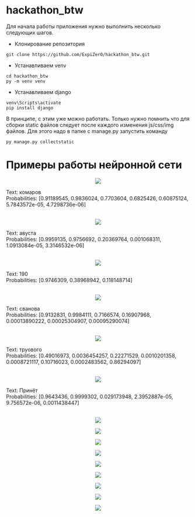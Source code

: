 # hackathon_btw
Для начала работы приложения нужно выполнить несколько следующих шагов.
- Клонирование репозитория
```
git clone https://github.com/ExpiZer0/hackathon_btw.git
```
- Устанавливаем venv
```
cd hackathon_btw
py -m venv venv
```
- Устанавливаем django
```
venv\Scripts\activate
pip install django
```
В принципе, с этим уже можно работать.
Только нужно помнить что для сборки static файлов следует
после каждого изменения js/css/img файлов.
Для этого надо в папке с manage.py запустить команду
```
py manage.py collectstatic
```
# Примеры работы нейронной сети
<p align="center">
  <img src="/samples/sample_0.jpg">
</p>
Text: комаров  <br>
Probabilities: [0.91189545, 0.9836024, 0.7703604, 0.6825426, 0.60875124, 5.7843572e-05, 4.7298736e-06]  <br>
<br>
<p align="center">
  <img src="/samples/sample_1.jpg">
</p>
Text: авуста  <br>
Probabilities: [0.9959135, 0.9756692, 0.20369764, 0.001068311, 1.0913084e-05, 3.3146532e-06]  <br>
<br>
<p align="center">
  <img src="/samples/sample_3.jpg">
</p>
Text: 190  <br>
Probabilities: [0.9746309, 0.38968942, 0.118148714]  <br>
<br>
<p align="center">
  <img src="/samples/sample_2.jpg">
</p>
Text: сванова  <br>
Probabilities: [0.9132831, 0.9984111, 0.7166574, 0.16907968, 0.00013890222, 0.00025304907, 0.00095290074]  <br>
<br>
<p align="center">
  <img src="/samples/sample_4.jpg">
</p>
Text: труового  <br>
Probabilities: [0.49016973, 0.0036454257, 0.22271529, 0.0010201358, 0.0008721117, 0.10716023, 0.0002483562, 0.86294097]  <br>
<br>
<p align="center">
  <img src="/samples/sample_5.jpg">
</p>
Text: Принёт  <br>
Probabilities: [0.9643436, 0.9999302, 0.029173948, 2.3952887e-05, 9.756572e-06, 0.0011438447]  <br>
<br>
<p align="center">
  <img src="/samples/sample_6.jpg">
</p>
<p align="center">
  <img src="/samples/sample_7.jpg">
</p>
<p align="center">
  <img src="/samples/sample_8.jpg">
</p>
<p align="center">
  <img src="/samples/sample_9.jpg">
</p>  
<p align="center">
  <img src="/samples/sample_11.jpg">
</p>
<p align="center">
  <img src="/samples/sample_14.jpg">
</p>
<p align="center">
  <img src="/samples/sample_15.jpg">
</p>
<p align="center">
  <img src="/samples/sample_12.jpg">
</p>
<p align="center">
  <img src="/samples/sample_13.jpg">
</p>


